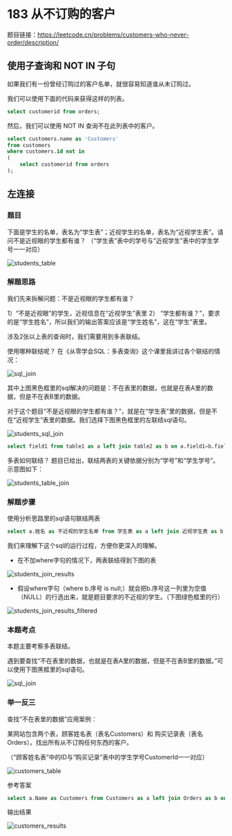 # 183 从不订购的客户

题目链接：<https://leetcode.cn/problems/customers-who-never-order/description/>

## 使用子查询和 NOT IN 子句

如果我们有一份曾经订购过的客户名单，就很容易知道谁从未订购过。

我们可以使用下面的代码来获得这样的列表。

```sql
select customerid from orders;
```

然后，我们可以使用 NOT IN 查询不在此列表中的客户。

```sql
select customers.name as 'Customers'
from customers
where customers.id not in
(
    select customerid from orders
);
```

## 左连接

### 题目

下面是学生的名单，表名为“学生表”；近视学生的名单，表名为“近视学生表”。请问不是近视眼的学生都有谁？ （“学生表”表中的学号与“近视学生”表中的学生学号一一对应）

![students_table](images/students_table.png)

### 解题思路

我们先来拆解问题：不是近视眼的学生都有谁？

1）“不是近视眼”的学生，近视信息在“近视学生”表里
2） “学生都有谁？”，要求的是“学生姓名”，所以我们的输出答案应该是“学生姓名”，这在“学生”表里。

涉及2张以上表的查询时，我们需要用到多表联结。

使用哪种联结呢？ 在《从零学会SQL：多表查询》这个课里我讲过各个联结的情况：

![sql_join](images/sql_join.jpeg)

其中上图黑色框里的sql解决的问题是：不在表里的数据，也就是在表A里的数据，但是不在表B里的数据。

对于这个题目“不是近视眼的学生都有谁？”，就是在“学生表”里的数据，但是不在“近视学生”表里的数据。我们选择下图黑色框里的左联结sql语句。

![students_sql_join](images/students_sql_join.jpeg)

```sql
select field1 from table1 as a left join table2 as b on a.field1=b.field2 where b.field2 is null;​
```

多表如何联结？ 题目已给出，联结两表的关键依据分别为“学号”和“学生学号”。示意图如下：

![students_table_join](images/students_table_join.png)

### 解题步骤

使用分析思路里的sql语句联结两表

```sql
select a.姓名 as 不近视的学生名单 from 学生表 as a left join 近视学生表 as b on a.学号=b.学生学号 where b.序号 is null;
```

我们来理解下这个sql的运行过程，方便你更深入的理解。

- 在不加where字句的情况下，两表联结得到下图的表

![students_join_results](images/students_join_results.png)

- 假设where字句（where b.序号 is null;）就会把b.序号这一列里为空值（NULL）的行选出来，就是题目要求的不近视的学生。（下图绿色框里的行）

![students_join_results_filtered](images/students_join_results_filtered.jpeg)

### 本题考点

本题主要考察多表联结。

遇到要查找“不在表里的数据，也就是在表A里的数据，但是不在表B里的数据。”可以使用下图黑框里的sql语句。

![sql_join](images/sql_join.jpeg)

### 举一反三

查找“不在表里的数据”应用案例：

某网站包含两个表，顾客姓名表（表名Customers）和 购买记录表（表名Orders）。找出所有从不订购任何东西的客户。

（“顾客姓名表”中的ID与“购买记录”表中的学生学号CustomerId一一对应）

![customers_table](images/customers_table.jpeg)

参考答案

```sql
select a.Name as Customers from Customers as a left join Orders as b on a.Id=b.CustomerId where b.CustomerId is null;
```

输出结果

![customers_results](images/customers_results.jpeg)
